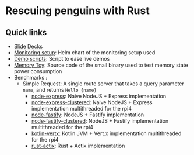 # Rescuing penguins with Rust

## Quick links

- [Slide Decks](packages/deck)
- [Monitoring setup](packages/green-bench): Helm chart of the monitoring setup used
- [Demo scripts](packages/demo-scripts): Script to ease live demos
- [Memory Toy](packages/memory-toy): Source code of the small binary used to test memory state power consumption
- Benchmarks :
  - Simple Request: A single route server that takes a query parameter `name`, and returns `Hello {name}`
    - [node-express](packages/benchmarks/simple-request/node-express): Naive NodeJS + Express implementation
    - [node-express-clustered](packages/benchmarks/simple-request/node-express-clustered): Naive NodeJS + Express implementation multithreaded for the rpi4
    - [node-fastify](packages/benchmarks/simple-request/node-fastify): NodeJS + Fastify implementation
    - [node-fastify-clustered](packages/benchmarks/simple-request/node-fastify-clustered): NodeJS + Fastify implementation multithreaded for the rpi4
    - [kotlin-vertx](packages/benchmarks/simple-request/kotlin-vertx): Kotlin JVM + Vert.x implementation multithreaded for the rpi4
    - [rust-actix](packages/benchmarks/simple-request/rust-actix): Rust + Actix implementation
